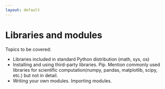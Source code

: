 ```yaml
---
layout: default
---
```


# Libraries and modules

Topics to be covered:
- Libraries included in standard Python distribution (math, sys, os)
- Installing and using third-party libraries. Pip. Mention commonly used libraries for scientific computation(numpy, pandas, matplotlib, scipy, etc.) but not in detail.
- Writing your own modules. Importing modules.
